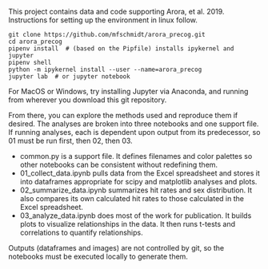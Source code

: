 This project contains data and code supporting Arora, et al. 2019.
Instructions for setting up the environment in linux follow.

    git clone https://github.com/mfschmidt/arora_precog.git
    cd arora_precog
    pipenv install  # (based on the Pipfile) installs ipykernel and jupyter
    pipenv shell
    python -m ipykernel install --user --name=arora_precog
    jupyter lab  # or jupyter notebook
    
For MacOS or Windows, try installing Jupyter via Anaconda, and running from wherever you download
this git repository.

From there, you can explore the methods used and reproduce them if desired. The analyses are broken into three notebooks and one support file. If running analyses, each is dependent upon output from its predecessor, so 01 must be run first, then 02, then 03.

* common.py is a support file. It defines filenames and color palettes so other notebooks can be consistent without redefining them.
* 01_collect_data.ipynb pulls data from the Excel spreadsheet and stores it into dataframes appropriate for scipy and matplotlib analyses and plots.
* 02_summarize_data.ipynb summarizes hit rates and sex distribution. It also compares its own calculated hit rates to those calculated in the Excel spreadsheet.
* 03_analyze_data.ipynb does most of the work for publication. It builds plots to visualize relationships in the data. It then runs t-tests and correlations to quantify relationships.

Outputs (dataframes and images) are not controlled by git, so the notebooks must be executed locally to generate them.
